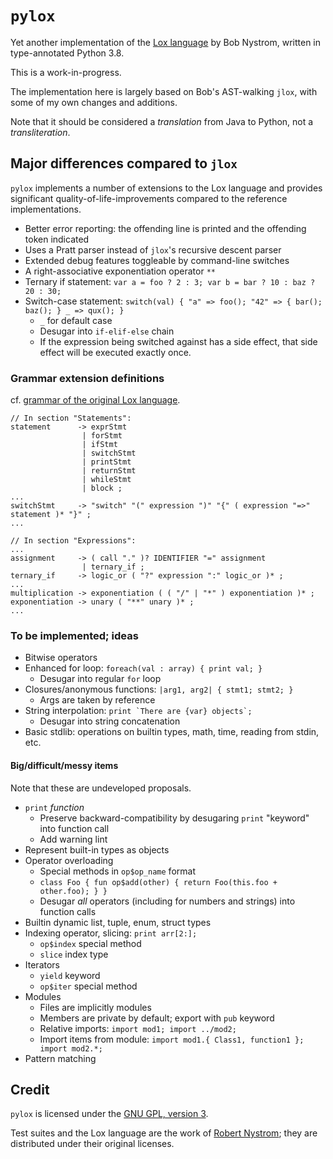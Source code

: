 # `pylox`

Yet another implementation of the [Lox language](https://github.com/munificent/craftinginterpreters) by Bob Nystrom, written in type-annotated Python 3.8.

This is a work-in-progress.

The implementation here is largely based on Bob's AST-walking `jlox`, with some of my own changes and additions.

Note that it should be considered a *translation* from Java to Python, not a *transliteration*.

## Major differences compared to `jlox`

`pylox` implements a number of extensions to the Lox language and provides significant quality-of-life-improvements compared to the reference implementations.

* Better error reporting: the offending line is printed and the offending token indicated
* Uses a Pratt parser instead of `jlox`'s recursive descent parser
* Extended debug features toggleable by command-line switches
* A right-associative exponentiation operator `**`
* Ternary if statement: `var a = foo ? 2 : 3; var b = bar ? 10 : baz ? 20 : 30;`
* Switch-case statement: `switch(val) { "a" => foo(); "42" => { bar(); baz(); } _ => qux(); }`
  * `_` for default case
  * Desugar into `if-elif-else` chain
  * If the expression being switched against has a side effect, that side effect will be executed exactly once.

### Grammar extension definitions

cf. [grammar of the original Lox language](https://craftinginterpreters.com/appendix-i.html).

```text
// In section "Statements":
statement      -> exprStmt
                | forStmt
                | ifStmt
                | switchStmt
                | printStmt
                | returnStmt
                | whileStmt
                | block ;
...
switchStmt     -> "switch" "(" expression ")" "{" ( expression "=>" statement )* "}" ;
...

// In section "Expressions":
...
assignment     -> ( call "." )? IDENTIFIER "=" assignment
                | ternary_if ;
ternary_if     -> logic_or ( "?" expression ":" logic_or )* ;
...
multiplication -> exponentiation ( ( "/" | "*" ) exponentiation )* ;
exponentiation -> unary ( "**" unary )* ;
...
```

### To be implemented; ideas

* Bitwise operators
* Enhanced for loop: `foreach(val : array) { print val; }`
  * Desugar into regular `for` loop
* Closures/anonymous functions: `|arg1, arg2| { stmt1; stmt2; }`
  * Args are taken by reference
* String interpolation: ``print `There are {var} objects`;``
  * Desugar into string concatenation
* Basic stdlib: operations on builtin types, math, time, reading from stdin, etc.

#### Big/difficult/messy items

Note that these are undeveloped proposals.

* `print` *function*
  * Preserve backward-compatibility by desugaring `print` "keyword" into function call
  * Add warning lint
* Represent built-in types as objects
* Operator overloading
  * Special methods in `op$op_name` format
  * `class Foo { fun op$add(other) { return Foo(this.foo + other.foo); } }`
  * Desugar *all* operators (including for numbers and strings) into function calls
* Builtin dynamic list, tuple, enum, struct types
* Indexing operator, slicing: `print arr[2:];`
  * `op$index` special method
  * `slice` index type
* Iterators
  * `yield` keyword
  * `op$iter` special method
* Modules
  * Files are implicitly modules
  * Members are private by default; export with `pub` keyword
  * Relative imports: `import mod1; import ../mod2;`
  * Import items from module: `import mod1.{ Class1, function1 }; import mod2.*;`
* Pattern matching

## Credit

`pylox` is licensed under the [GNU GPL, version 3](./LICENSE).

Test suites and the Lox language are the work of [Robert Nystrom](https://github.com/munificent); they are distributed under their original licenses.
